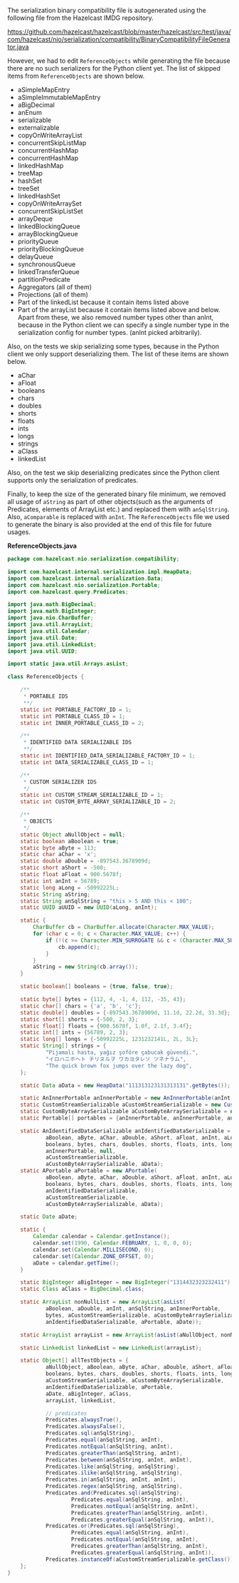 The serialization binary compatibility file is autogenerated using
the following file from the Hazelcast IMDG repository.

https://github.com/hazelcast/hazelcast/blob/master/hazelcast/src/test/java/com/hazelcast/nio/serialization/compatibility/BinaryCompatibilityFileGenerator.java

However, we had to edit ``ReferenceObjects`` while generating the file because there are no
such serializers for the Python client yet. The list of skipped items from ``ReferenceObjects``
are shown below.

* aSimpleMapEntry
* aSimpleImmutableMapEntry
* aBigDecimal
* anEnum
* serializable
* externalizable
* copyOnWriteArrayList
* concurrentSkipListMap
* concurrentHashMap
* concurrentHashMap
* linkedHashMap
* treeMap
* hashSet
* treeSet
* linkedHashSet
* copyOnWriteArraySet
* concurrentSkipListSet
* arrayDeque
* linkedBlockingQueue
* arrayBlockingQueue
* priorityQueue
* priorityBlockingQueue
* delayQueue
* synchronousQueue
* linkedTransferQueue
* partitionPredicate
* Aggregators (all of them)
* Projections (all of them)
* Part of the linkedList because it contain items listed above
* Part of the arrayList because it contain items listed above and below. 
Apart from these, we also removed number types other than anInt, because in the Python client we can specify a 
single number type in the serialization config for number types. (anInt picked arbitrarily).

Also, on the tests we skip serializing some types, because in the Python
client we only support deserializing them. The list of these items are shown
below.

* aChar
* aFloat
* booleans
* chars
* doubles
* shorts
* floats
* ints
* longs
* strings
* aClass
* linkedList

Also, on the test we skip deserializing predicates since the Python client supports only the
serialization of predicates.

Finally, to keep the size of the generated binary file minimum, we removed all usage of ``aString`` as part of other
objects(such as the arguments of Predicates, elements of ArrayList etc.) and replaced them with ``anSqlString``. Also, 
``aComparable`` is replaced with ``anInt``. The ``ReferenceObjects`` file we used to generate the binary is also 
provided at the end of this file for future usages.


**ReferenceObjects.java**
```java
package com.hazelcast.nio.serialization.compatibility;

import com.hazelcast.internal.serialization.impl.HeapData;
import com.hazelcast.internal.serialization.Data;
import com.hazelcast.nio.serialization.Portable;
import com.hazelcast.query.Predicates;

import java.math.BigDecimal;
import java.math.BigInteger;
import java.nio.CharBuffer;
import java.util.ArrayList;
import java.util.Calendar;
import java.util.Date;
import java.util.LinkedList;
import java.util.UUID;

import static java.util.Arrays.asList;

class ReferenceObjects {

    /**
     * PORTABLE IDS
     **/
    static int PORTABLE_FACTORY_ID = 1;
    static int PORTABLE_CLASS_ID = 1;
    static int INNER_PORTABLE_CLASS_ID = 2;

    /**
     * IDENTIFIED DATA SERIALIZABLE IDS
     **/
    static int IDENTIFIED_DATA_SERIALIZABLE_FACTORY_ID = 1;
    static int DATA_SERIALIZABLE_CLASS_ID = 1;

    /**
     * CUSTOM SERIALIZER IDS
     */
    static int CUSTOM_STREAM_SERIALIZABLE_ID = 1;
    static int CUSTOM_BYTE_ARRAY_SERIALIZABLE_ID = 2;

    /**
     * OBJECTS
     */
    static Object aNullObject = null;
    static boolean aBoolean = true;
    static byte aByte = 113;
    static char aChar = 'x';
    static double aDouble = -897543.3678909d;
    static short aShort = -500;
    static float aFloat = 900.5678f;
    static int anInt = 56789;
    static long aLong = -50992225L;
    static String aString;
    static String anSqlString = "this > 5 AND this < 100";
    static UUID aUUID = new UUID(aLong, anInt);

    static {
        CharBuffer cb = CharBuffer.allocate(Character.MAX_VALUE);
        for (char c = 0; c < Character.MAX_VALUE; c++) {
            if (!(c >= Character.MIN_SURROGATE && c < (Character.MAX_SURROGATE + 1))) {
                cb.append(c);
            }
        }
        aString = new String(cb.array());
    }

    static boolean[] booleans = {true, false, true};

    static byte[] bytes = {112, 4, -1, 4, 112, -35, 43};
    static char[] chars = {'a', 'b', 'c'};
    static double[] doubles = {-897543.3678909d, 11.1d, 22.2d, 33.3d};
    static short[] shorts = {-500, 2, 3};
    static float[] floats = {900.5678f, 1.0f, 2.1f, 3.4f};
    static int[] ints = {56789, 2, 3};
    static long[] longs = {-50992225L, 1231232141L, 2L, 3L};
    static String[] strings = {
            "Pijamalı hasta, yağız şoföre çabucak güvendi.",
            "イロハニホヘト チリヌルヲ ワカヨタレソ ツネナラム",
            "The quick brown fox jumps over the lazy dog",
    };

    static Data aData = new HeapData("111313123131313131".getBytes());

    static AnInnerPortable anInnerPortable = new AnInnerPortable(anInt, aFloat);
    static CustomStreamSerializable aCustomStreamSerializable = new CustomStreamSerializable(anInt, aFloat);
    static CustomByteArraySerializable aCustomByteArraySerializable = new CustomByteArraySerializable(anInt, aFloat);
    static Portable[] portables = {anInnerPortable, anInnerPortable, anInnerPortable};

    static AnIdentifiedDataSerializable anIdentifiedDataSerializable = new AnIdentifiedDataSerializable(
            aBoolean, aByte, aChar, aDouble, aShort, aFloat, anInt, aLong, anSqlString,
            booleans, bytes, chars, doubles, shorts, floats, ints, longs, strings,
            anInnerPortable, null,
            aCustomStreamSerializable,
            aCustomByteArraySerializable, aData);
    static APortable aPortable = new APortable(
            aBoolean, aByte, aChar, aDouble, aShort, aFloat, anInt, aLong, anSqlString, anInnerPortable,
            booleans, bytes, chars, doubles, shorts, floats, ints, longs, strings, portables,
            anIdentifiedDataSerializable,
            aCustomStreamSerializable,
            aCustomByteArraySerializable, aData);

    static Date aDate;

    static {
        Calendar calendar = Calendar.getInstance();
        calendar.set(1990, Calendar.FEBRUARY, 1, 0, 0, 0);
        calendar.set(Calendar.MILLISECOND, 0);
        calendar.set(Calendar.ZONE_OFFSET, 0);
        aDate = calendar.getTime();
    }

    static BigInteger aBigInteger = new BigInteger("1314432323232411");
    static Class aClass = BigDecimal.class;

    static ArrayList nonNullList = new ArrayList(asList(
            aBoolean, aDouble, anInt, anSqlString, anInnerPortable,
            bytes, aCustomStreamSerializable, aCustomByteArraySerializable,
            anIdentifiedDataSerializable, aPortable, aDate));

    static ArrayList arrayList = new ArrayList(asList(aNullObject, nonNullList));

    static LinkedList linkedList = new LinkedList(arrayList);

    static Object[] allTestObjects = {
            aNullObject, aBoolean, aByte, aChar, aDouble, aShort, aFloat, anInt, aLong, aString, aUUID, anInnerPortable,
            booleans, bytes, chars, doubles, shorts, floats, ints, longs, strings,
            aCustomStreamSerializable, aCustomByteArraySerializable,
            anIdentifiedDataSerializable, aPortable,
            aDate, aBigInteger, aClass,
            arrayList, linkedList,

            // predicates
            Predicates.alwaysTrue(),
            Predicates.alwaysFalse(),
            Predicates.sql(anSqlString),
            Predicates.equal(anSqlString, anInt),
            Predicates.notEqual(anSqlString, anInt),
            Predicates.greaterThan(anSqlString, anInt),
            Predicates.between(anSqlString, anInt, anInt),
            Predicates.like(anSqlString, anSqlString),
            Predicates.ilike(anSqlString, anSqlString),
            Predicates.in(anSqlString, anInt, anInt),
            Predicates.regex(anSqlString, anSqlString),
            Predicates.and(Predicates.sql(anSqlString),
                    Predicates.equal(anSqlString, anInt),
                    Predicates.notEqual(anSqlString, anInt),
                    Predicates.greaterThan(anSqlString, anInt),
                    Predicates.greaterEqual(anSqlString, anInt)),
            Predicates.or(Predicates.sql(anSqlString),
                    Predicates.equal(anSqlString, anInt),
                    Predicates.notEqual(anSqlString, anInt),
                    Predicates.greaterThan(anSqlString, anInt),
                    Predicates.greaterEqual(anSqlString, anInt)),
            Predicates.instanceOf(aCustomStreamSerializable.getClass()),
    };
}
```